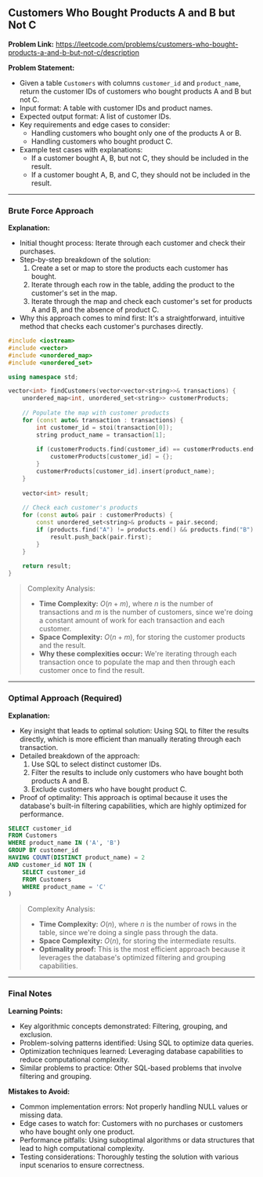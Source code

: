 ## Customers Who Bought Products A and B but Not C

**Problem Link:** https://leetcode.com/problems/customers-who-bought-products-a-and-b-but-not-c/description

**Problem Statement:**
- Given a table `Customers` with columns `customer_id` and `product_name`, return the customer IDs of customers who bought products A and B but not C.
- Input format: A table with customer IDs and product names.
- Expected output format: A list of customer IDs.
- Key requirements and edge cases to consider:
  - Handling customers who bought only one of the products A or B.
  - Handling customers who bought product C.
- Example test cases with explanations:
  - If a customer bought A, B, but not C, they should be included in the result.
  - If a customer bought A, B, and C, they should not be included in the result.

---

### Brute Force Approach

**Explanation:**
- Initial thought process: Iterate through each customer and check their purchases.
- Step-by-step breakdown of the solution:
  1. Create a set or map to store the products each customer has bought.
  2. Iterate through each row in the table, adding the product to the customer's set in the map.
  3. Iterate through the map and check each customer's set for products A and B, and the absence of product C.
- Why this approach comes to mind first: It's a straightforward, intuitive method that checks each customer's purchases directly.

```cpp
#include <iostream>
#include <vector>
#include <unordered_map>
#include <unordered_set>

using namespace std;

vector<int> findCustomers(vector<vector<string>>& transactions) {
    unordered_map<int, unordered_set<string>> customerProducts;
    
    // Populate the map with customer products
    for (const auto& transaction : transactions) {
        int customer_id = stoi(transaction[0]);
        string product_name = transaction[1];
        
        if (customerProducts.find(customer_id) == customerProducts.end()) {
            customerProducts[customer_id] = {};
        }
        customerProducts[customer_id].insert(product_name);
    }
    
    vector<int> result;
    
    // Check each customer's products
    for (const auto& pair : customerProducts) {
        const unordered_set<string>& products = pair.second;
        if (products.find("A") != products.end() && products.find("B") != products.end() && products.find("C") == products.end()) {
            result.push_back(pair.first);
        }
    }
    
    return result;
}
```

> Complexity Analysis:
> - **Time Complexity:** $O(n + m)$, where $n$ is the number of transactions and $m$ is the number of customers, since we're doing a constant amount of work for each transaction and each customer.
> - **Space Complexity:** $O(n + m)$, for storing the customer products and the result.
> - **Why these complexities occur:** We're iterating through each transaction once to populate the map and then through each customer once to find the result.

---

### Optimal Approach (Required)

**Explanation:**
- Key insight that leads to optimal solution: Using SQL to filter the results directly, which is more efficient than manually iterating through each transaction.
- Detailed breakdown of the approach: 
  1. Use SQL to select distinct customer IDs.
  2. Filter the results to include only customers who have bought both products A and B.
  3. Exclude customers who have bought product C.
- Proof of optimality: This approach is optimal because it uses the database's built-in filtering capabilities, which are highly optimized for performance.

```sql
SELECT customer_id
FROM Customers
WHERE product_name IN ('A', 'B')
GROUP BY customer_id
HAVING COUNT(DISTINCT product_name) = 2
AND customer_id NOT IN (
    SELECT customer_id
    FROM Customers
    WHERE product_name = 'C'
)
```

> Complexity Analysis:
> - **Time Complexity:** $O(n)$, where $n$ is the number of rows in the table, since we're doing a single pass through the data.
> - **Space Complexity:** $O(n)$, for storing the intermediate results.
> - **Optimality proof:** This is the most efficient approach because it leverages the database's optimized filtering and grouping capabilities.

---

### Final Notes

**Learning Points:**
- Key algorithmic concepts demonstrated: Filtering, grouping, and exclusion.
- Problem-solving patterns identified: Using SQL to optimize data queries.
- Optimization techniques learned: Leveraging database capabilities to reduce computational complexity.
- Similar problems to practice: Other SQL-based problems that involve filtering and grouping.

**Mistakes to Avoid:**
- Common implementation errors: Not properly handling NULL values or missing data.
- Edge cases to watch for: Customers with no purchases or customers who have bought only one product.
- Performance pitfalls: Using suboptimal algorithms or data structures that lead to high computational complexity.
- Testing considerations: Thoroughly testing the solution with various input scenarios to ensure correctness.